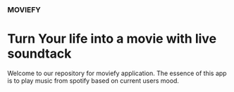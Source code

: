 ### MOVIEFY ###
# Turn Your life into a movie with live soundtack #

Welcome to our repository for moviefy application. The essence of this app is to play music from spotify based on current users mood.

